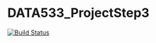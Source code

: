 # DATA533_ProjectStep3

[![Build Status](https://app.travis-ci.com/vkyal/DATA581_ProjectStep3.svg?branch=main)](https://app.travis-ci.com/vkyal/DATA581_ProjectStep3)

